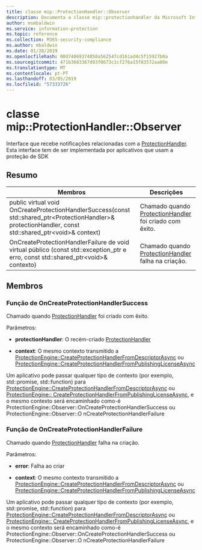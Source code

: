 ```yaml
---
title: classe mip::ProtectionHandler::Observer
description: Documenta a classe mip::protectionhandler da Microsoft Information Protection (MIP) SDK.
author: msmbaldwin
ms.service: information-protection
ms.topic: reference
ms.collection: M365-security-compliance
ms.author: mbaldwin
ms.date: 01/28/2019
ms.openlocfilehash: 00d74069374850a562547cd161ad4c5f15927b0a
ms.sourcegitcommit: 471b3683367d93f0673c1cf276a15f83572aa80e
ms.translationtype: MT
ms.contentlocale: pt-PT
ms.lasthandoff: 03/05/2019
ms.locfileid: "57333726"
---
```

# <a name="class-mipprotectionhandlerobserver"></a>classe mip::ProtectionHandler::Observer 
Interface que recebe notificações relacionadas com a [ProtectionHandler](class_mip_protectionhandler.md).
Esta interface tem de ser implementada por aplicativos que usam a proteção de SDK
  
## <a name="summary"></a>Resumo
 Membros                        | Descrições                                
--------------------------------|---------------------------------------------
public virtual void OnCreateProtectionHandlerSuccess(const std::shared_ptr\<ProtectionHandler\>& protectionHandler, const std::shared_ptr\<void\>& context)  |  Chamado quando [ProtectionHandler](class_mip_protectionhandler.md) foi criado com êxito.
OnCreateProtectionHandlerFailure de void virtual público (const std::exception_ptr e erro, const std::shared_ptr\<void\>& contexto)  |  Chamado quando [ProtectionHandler](class_mip_protectionhandler.md) falha na criação.
  
## <a name="members"></a>Membros
  
### <a name="oncreateprotectionhandlersuccess-function"></a>Função de OnCreateProtectionHandlerSuccess
Chamado quando [ProtectionHandler](class_mip_protectionhandler.md) foi criado com êxito.

Parâmetros:  
* **protectionHandler**: O recém-criado [ProtectionHandler](class_mip_protectionhandler.md)


* **context**: O mesmo contexto transmitido a [ProtectionEngine::CreateProtectionHandlerFromDescriptorAsync](class_mip_protectionengine.md#createprotectionhandlerfromdescriptorasync-function) ou [ProtectionEngine::CreateProtectionHandlerFromPublishingLicenseAsync](class_mip_protectionengine.md#createprotectionhandlerfrompublishinglicenseasync-function)


Um aplicativo pode passar qualquer tipo de contexto (por exemplo, std::promise, std::function) para [ProtectionEngine::CreateProtectionHandlerFromDescriptorAsync](class_mip_protectionengine.md#createprotectionhandlerfromdescriptorasync-function) ou [ProtectionEngine:: CreateProtectionHandlerFromPublishingLicenseAsync](class_mip_protectionengine.md#createprotectionhandlerfrompublishinglicenseasync-function), e o mesmo contexto será encaminhado como-é ProtectionEngine::Observer::OnCreateProtectionHandlerSuccess ou ProtectionEngine::Observer::O nCreateProtectionHandlerFailure
  
### <a name="oncreateprotectionhandlerfailure-function"></a>Função de OnCreateProtectionHandlerFailure
Chamado quando [ProtectionHandler](class_mip_protectionhandler.md) falha na criação.

Parâmetros:  
* **error**: Falha ao criar 


* **context**: O mesmo contexto transmitido a [ProtectionEngine::CreateProtectionHandlerFromDescriptorAsync](class_mip_protectionengine.md#createprotectionhandlerfromdescriptorasync-function) ou [ProtectionEngine::CreateProtectionHandlerFromPublishingLicenseAsync](class_mip_protectionengine.md#createprotectionhandlerfrompublishinglicenseasync-function)


Um aplicativo pode passar qualquer tipo de contexto (por exemplo, std::promise, std::function) para [ProtectionEngine::CreateProtectionHandlerFromDescriptorAsync](class_mip_protectionengine.md#createprotectionhandlerfromdescriptorasync-function) ou [ProtectionEngine:: CreateProtectionHandlerFromPublishingLicenseAsync](class_mip_protectionengine.md#createprotectionhandlerfrompublishinglicenseasync-function), e o mesmo contexto será encaminhado como-é ProtectionEngine::Observer::OnCreateProtectionHandlerSuccess ou ProtectionEngine::Observer::O nCreateProtectionHandlerFailure
